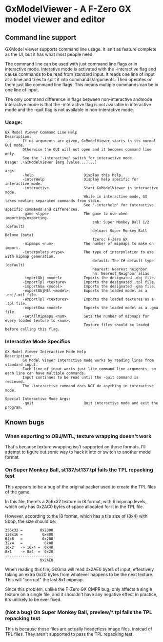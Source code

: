 # GxModelViewer - A F-Zero GX model viewer and editor

## Command line support
GXModel viewer supports command line usage. It isn't as feature complete as the UI, but it
has what most people need.

The command line can be used with just command line flags or in interactive mode. Interative
mode is activated with the -interactive flag and cause commands to be read from standard input.
It reads one line of input at a time and tries to split it into commands/arguments. Then operates
on them just like command line flags. This means multiple commands can be in one line of input.

The only command difference in flags between non-interactive andmode  interactive mode is that the -interactive
flag is not available in interactive mode and the -quit flag is not available in non-interactive mode.

### Usage:
    GX Model Viewer Command Line Help
    Description:
            If no arguments are given, GxModelViewer starts in its normal GUI mode.
            Otherwise the GUI will not open and it becomes command line only.
            See the '-interactive' switch for interactive mode.
    Usage: .\GxModelViewer [arg [value...]...]

    args:
            -help                       Display this help.
            -interHelp                  Display help specific for interactive mode.
            -interactive                Start GxModelViewer in interactive mode.
                                        While in interactive mode, GX takes newline separated commands from stdin.
                                        See '-interhelp' for interactive specific commands and differences.
            -game <type>                The game to use when importing/exporting.
                                            smb: Super Monkey Ball 1/2 (default)
                                            deluxe: Super Monkey Ball Deluxe (beta)
                                            fzero: F-Zero GX
            -mipmaps <num>              The number of mipmaps to make on import.
            -interpolate <type>         The type of interpolation to use with mipmap generation.
                                            default: The C# default type (default)
                                            nearest: Nearest neighbor
                                            nn: Nearest Neighbor alias
            -importObj <model>          Imports the designated .obj file.
            -importTpl <texture>        Imports the designated .tpl file.
            -importGma <model>          Imports the designated .gma file.
            -exportObjMtl <model>       Exports the loaded model as a .obj/.mtl file.
            -exportTpl <textures>       Exports the loaded textures as a .tpl file.
            -exportGma <model>          Exports the loaded model as a .gma file.
            -setAllMipmaps <num>        Sets the number of mipmaps for every loaded texture to <num>.
                                        Texture files should be loaded before calling this flag.

### Interactive Mode Specifics
    GX Model Viewer Interactive Mode Help
    Description:
            GX Model Viewer Interactive mode works by reading lines from standard input.
            Each line of input works just like command line arguments, so each line can have multiple commands.
            Input continues to be read until the -quit command is recieved.
            The -interactive command does NOT do anything in interactive mode.

    Special Interactive Mode Args:
            -quit                       Quit interactive mode and exit the program.

## Known bugs

### When exporting to OBJ/MTL, texture wrapping doesn't work
That's because texture wrapping isn't supported on those formats. I'll attempt to figure out
some way to hack it into or switch to another model format.

### On Super Monkey Ball, st137/st137.tpl fails the TPL repacking test
This appears to be a bug of the original packer used to create the TPL files of the game.

In this file, there's a 256x32 texture in I8 format, with 6 mipmap levels,
which only has 0x2AC0 bytes of space allocated for it in the TPL file.

However, according to the I8 format, which has a tile size of (8x4) with 8bpp, the size should be:
 
    256x32 =        0x2000
    128x16 =         0x800
    64x8   =         0x200
    32x4   =          0x80
    16x2   -> 16x4 =  0x40
    8x1    -> 8x4  =  0x20
    ----------------------
                    0x2AE0

When reading this file, GxGma will read 0x2AE0 bytes of input, effectively taking an extra 0x20
bytes from whatever happens to be the next texture. This will "corrupt" the last 8x1 mipmap.

Since this problem, unlike the F-Zero GX CMPR bug, only affects a single texture on a single file,
and it shouldn't have any negative effect in practice, it's unlikely to be ever fixed.

### (Not a bug) On Super Monkey Ball, preview/*.tpl fails the TPL repacking test
This is because those files are actually headerless image files, instead of TPL files.
They aren't supported to pass the TPL repacking test.
